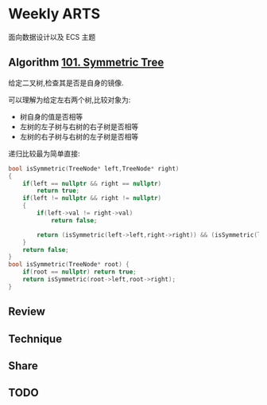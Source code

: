 # Weekly ARTS

面向数据设计以及 ECS 主题

## Algorithm [101. Symmetric Tree](https://leetcode.com/problems/symmetric-tree/)

给定二叉树,检查其是否是自身的镜像.

可以理解为给定左右两个树,比较对象为:

- 树自身的值是否相等
- 左树的左子树与右树的右子树是否相等
- 左树的右子树与右树的左子树是否相等

递归比较最为简单直接:

```C++
bool isSymmetric(TreeNode* left,TreeNode* right)
{
    if(left == nullptr && right == nullptr)
        return true;
    if(left != nullptr && right != nullptr)
    {
        if(left->val != right->val)
            return false;

        return (isSymmetric(left->left,right->right)) && (isSymmetric(left->right,right->left));
    }
    return false;
}
bool isSymmetric(TreeNode* root) {
    if(root == nullptr) return true;
    return isSymmetric(root->left,root->right);
}
```

## Review

## Technique

## Share

## TODO
